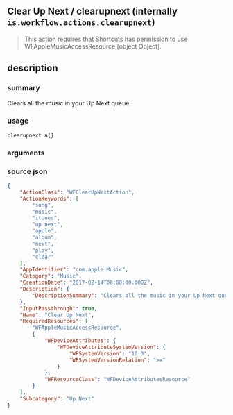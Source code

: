 
## Clear Up Next / clearupnext (internally `is.workflow.actions.clearupnext`)


> This action requires that Shortcuts has permission to use WFAppleMusicAccessResource,[object Object].


## description
### summary
Clears all the music in your Up Next queue.


### usage
`clearupnext a{}`

### arguments


### source json

```json
{
	"ActionClass": "WFClearUpNextAction",
	"ActionKeywords": [
		"song",
		"music",
		"itunes",
		"up next",
		"apple",
		"album",
		"next",
		"play",
		"clear"
	],
	"AppIdentifier": "com.apple.Music",
	"Category": "Music",
	"CreationDate": "2017-02-14T08:00:00.000Z",
	"Description": {
		"DescriptionSummary": "Clears all the music in your Up Next queue."
	},
	"InputPassthrough": true,
	"Name": "Clear Up Next",
	"RequiredResources": [
		"WFAppleMusicAccessResource",
		{
			"WFDeviceAttributes": {
				"WFDeviceAttributeSystemVersion": {
					"WFSystemVersion": "10.3",
					"WFSystemVersionRelation": ">="
				}
			},
			"WFResourceClass": "WFDeviceAttributesResource"
		}
	],
	"Subcategory": "Up Next"
}
```
